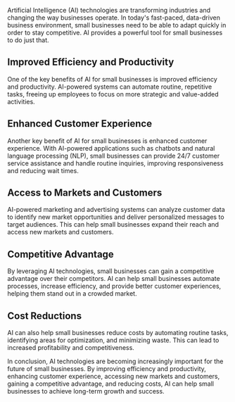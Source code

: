 
Artificial Intelligence (AI) technologies are transforming industries and changing the way businesses operate. In today's fast-paced, data-driven business environment, small businesses need to be able to adapt quickly in order to stay competitive. AI provides a powerful tool for small businesses to do just that.

Improved Efficiency and Productivity
------------------------------------

One of the key benefits of AI for small businesses is improved efficiency and productivity. AI-powered systems can automate routine, repetitive tasks, freeing up employees to focus on more strategic and value-added activities.

Enhanced Customer Experience
----------------------------

Another key benefit of AI for small businesses is enhanced customer experience. With AI-powered applications such as chatbots and natural language processing (NLP), small businesses can provide 24/7 customer service assistance and handle routine inquiries, improving responsiveness and reducing wait times.

Access to Markets and Customers
-------------------------------

AI-powered marketing and advertising systems can analyze customer data to identify new market opportunities and deliver personalized messages to target audiences. This can help small businesses expand their reach and access new markets and customers.

Competitive Advantage
---------------------

By leveraging AI technologies, small businesses can gain a competitive advantage over their competitors. AI can help small businesses automate processes, increase efficiency, and provide better customer experiences, helping them stand out in a crowded market.

Cost Reductions
---------------

AI can also help small businesses reduce costs by automating routine tasks, identifying areas for optimization, and minimizing waste. This can lead to increased profitability and competitiveness.

In conclusion, AI technologies are becoming increasingly important for the future of small businesses. By improving efficiency and productivity, enhancing customer experience, accessing new markets and customers, gaining a competitive advantage, and reducing costs, AI can help small businesses to achieve long-term growth and success.
